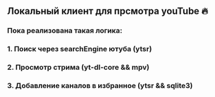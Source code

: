 ## Локальный клиент для прсмотра youTube 🔥
### Пока реализована такая логика:
### 1. Поиск через searchEngine ютуба (ytsr)
### 2. Просмотр стрима (yt-dl-core && mpv)
### 3. Добавление каналов в избранное (ytsr && sqlite3)
